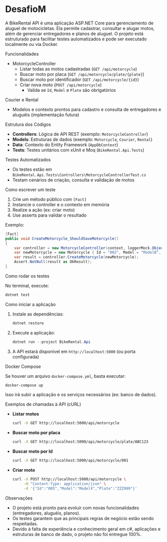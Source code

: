 # DesafioM


A BikeRental API é uma aplicação ASP.NET Core para gerenciamento de aluguel de motocicletas. Ela permite cadastrar, consultar e alugar motos, além de gerenciar entregadores e planos de aluguel. O projeto está estruturado para facilitar testes automatizados e pode ser executado localmente ou via Docker.



Funcionalidades

- MotorcycleController
  - Listar todas as motos cadastradas (`GET /api/motorcycle`)
  - Buscar moto por placa (`GET /api/motorcycle/plate/{plate}`)
  - Buscar moto por identificador (`GET /api/motorcycle/{id}`)
  - Criar nova moto (`POST /api/motorcycle`)
    - Valida se `Id`, `Model` e `Plate` são obrigatórios



Courier e Rental
  - Modelos e contexto prontos para cadastro e consulta de entregadores e aluguéis (implementação futura)



Estrutura dos Códigos

- **Controllers**: Lógica de API REST (exemplo: `MotorcycleController`)
- **Models**: Estruturas de dados (exemplo: `Motorcycle`, `Courier`, `Rental`)
- **Data**: Contexto do Entity Framework (`AppDbContext`)
- **Tests**: Testes unitários com xUnit e Moq (`BikeRental.Api.Tests`)



Testes Automatizados

- Os testes estão em `BikeRental.Api.Tests\Controllers\MotorcycleControllerTest.cs`
- Testam cenários de criação, consulta e validação de motos


Como escrever um teste

1. Crie um método público com `[Fact]`
2. Instancie o controller e o contexto em memória
3. Realize a ação (ex: criar moto)
4. Use asserts para validar o resultado

Exemplo:
```csharp
[Fact]
public void CreateMotorcycle_ShouldSaveMotorcycle()
{
    var controller = new MotorcycleController(context, loggerMock.Object);
    var newMotorcycle = new Motorcycle { Id = "002", Model = "ModelB", Plate = "XYZ789" };
    var result = controller.CreateMotorcycle(newMotorcycle);
    Assert.NotNull(result as OkResult);
}
```


Como rodar os testes

No terminal, execute:
```powershell
dotnet test
```
Como iniciar a aplicação

1. Instale as dependências:
    ```powershell
    dotnet restore
    ```
2. Execute a aplicação:
    ```powershell
    dotnet run --project BikeRental.Api
    ```
3. A API estará disponível em `http://localhost:5000` (ou porta configurada)



Docker Compose

Se houver um arquivo `docker-compose.yml`, basta executar:
```powershell
docker-compose up
```
Isso irá subir a aplicação e os serviços necessários (ex: banco de dados).

Exemplos de chamadas à API (cURL)

- **Listar motos**
    ```bash
    curl -X GET http://localhost:5000/api/motorcycle
    ```

- **Buscar moto por placa**
    ```bash
    curl -X GET http://localhost:5000/api/motorcycle/plate/ABC123
    ```

- **Buscar moto por Id**
    ```bash
    curl -X GET http://localhost:5000/api/motorcycle/001
    ```

- **Criar moto**
    ```bash
    curl -X POST http://localhost:5000/api/motorcycle \
         -H "Content-Type: application/json" \
         -d '{"Id":"005","Model":"ModelX","Plate":"ZZZ999"}'
    ```



Observações

- O projeto está pronto para evoluir com novas funcionalidades (entregadores, aluguéis, planos).
- Os testes garantem que as principais regras de negócio estão sendo respeitadas.
- Devido à falta de experiência e conhecimento geral em c#, aplicações e estruturas de banco de dado, o projeto não foi entregue 100%.
